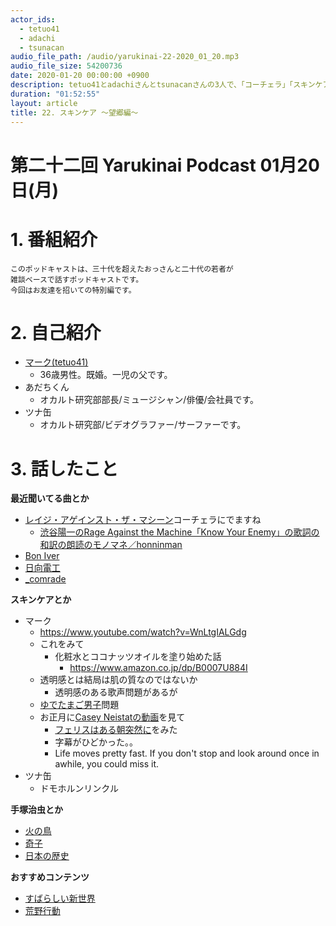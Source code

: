 ```yaml
---
actor_ids:
  - tetuo41
  - adachi
  - tsunacan
audio_file_path: /audio/yarukinai-22-2020_01_20.mp3
audio_file_size: 54200736
date: 2020-01-20 00:00:00 +0900
description: tetuo41とadachiさんとtsunacanさんの3人で、「コーチェラ」「スキンケア」「手塚治」「荒野行動」について話しました。
duration: "01:52:55"
layout: article
title: 22. スキンケア 〜望郷編〜
---
```


# 第二十二回 Yarukinai Podcast 01月20日(月)

# 1. 番組紹介
    このポッドキャストは、三十代を超えたおっさんと二十代の若者が
    雑談ベースで話すポッドキャストです。
    今回はお友達を招いての特別編です。

# 2. 自己紹介
- [マーク(tetuo41)](https://twitter.com/tetuo41)
    - 36歳男性。既婚。一児の父です。
- あだちくん
    - オカルト研究部部長/ミュージシャン/俳優/会社員です。
- ツナ缶
    - オカルト研究部/ビデオグラファー/サーファーです。

# 3. 話したこと

**最近聞いてる曲とか**
- [レイジ・アゲインスト・ザ・マシーン](https://rockinon.com/news/detail/191703)コーチェラにでますね
    - [渋谷陽一のRage Against the Machine「Know Your Enemy」の歌詞の和訳の朗読のモノマネ／honninman](https://www.youtube.com/watch?v=uzLw-sbPFJ8)
- [Bon Iver](https://boniver.org/)
- [日向電工](http://nbcuni-music.com/hinataew/)
- [_comrade](https://www.instagram.com/_comrade/)

**スキンケアとか**
- マーク
    - https://www.youtube.com/watch?v=WnLtgIALGdg
    - これをみて
        - 化粧水とココナッツオイルを塗り始めた話
            - https://www.amazon.co.jp/dp/B0007U884I
    - 透明感とは結局は肌の質なのではないか
        - 透明感のある歌声問題があるが
    - [ゆでたまご男子](https://cancam.jp/archives/244383)問題
    - お正月に[Casey Neistatの動画](https://youtu.be/1wBsKxwzPyo)を見て
        - [フェリスはある朝突然に](https://www.netflix.com/jp/title/498716?source=35)をみた
        - 字幕がひどかった。。
        - Life moves pretty fast. If you don't stop and look around once in awhile, you could miss it.
- ツナ缶
    - ドモホルンリンクル

**手塚治虫とか**

- [火の鳥](https://tezukaosamu.net/jp/character/602.html)
- [奇子](https://tezukaosamu.net/jp/manga/21.html)
- [日本の歴史](https://www.amazon.co.jp/dp/B005SJICCG)

**おすすめコンテンツ**

- [すばらしい新世界](https://www.amazon.co.jp/dp/4061370014)
- [荒野行動](https://www.knivesout.jp/)

